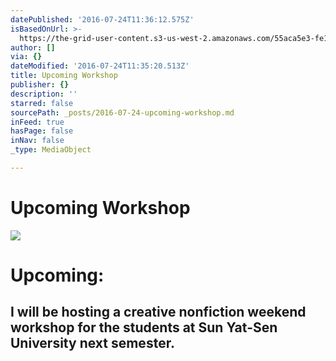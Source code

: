 ```yaml
---
datePublished: '2016-07-24T11:36:12.575Z'
isBasedOnUrl: >-
  https://the-grid-user-content.s3-us-west-2.amazonaws.com/55aca5e3-fe10-449a-aa7e-973674f2411d.jpg
author: []
via: {}
dateModified: '2016-07-24T11:35:20.513Z'
title: Upcoming Workshop
publisher: {}
description: ''
starred: false
sourcePath: _posts/2016-07-24-upcoming-workshop.md
inFeed: true
hasPage: false
inNav: false
_type: MediaObject

---
```

# **Upcoming Workshop**
![](https://the-grid-user-content.s3-us-west-2.amazonaws.com/55aca5e3-fe10-449a-aa7e-973674f2411d.jpg)

# **Upcoming**:

## I will be hosting a creative nonfiction weekend workshop for the students at Sun Yat-Sen University next semester.